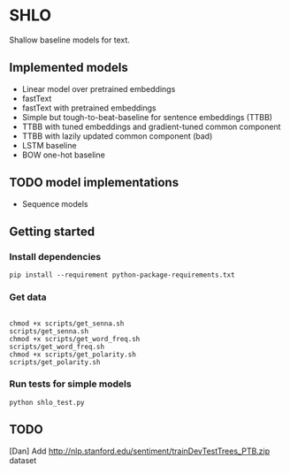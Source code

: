 # SHLO

Shallow baseline models for text.

## Implemented models

* Linear model over pretrained embeddings
* fastText
* fastText with pretrained embeddings
* Simple but tough-to-beat-baseline for sentence embeddings (TTBB)
* TTBB with tuned embeddings and gradient-tuned common component
* TTBB with lazily updated common component (bad)
* LSTM baseline
* BOW one-hot baseline

## TODO model implementations

* Sequence models

## Getting started

### Install dependencies

```
pip install --requirement python-package-requirements.txt
```

### Get data

```

chmod +x scripts/get_senna.sh
scripts/get_senna.sh
chmod +x scripts/get_word_freq.sh
scripts/get_word_freq.sh
chmod +x scripts/get_polarity.sh
scripts/get_polarity.sh

```

### Run tests for simple models

```
python shlo_test.py
```

## TODO
[Dan] Add http://nlp.stanford.edu/sentiment/trainDevTestTrees_PTB.zip dataset
